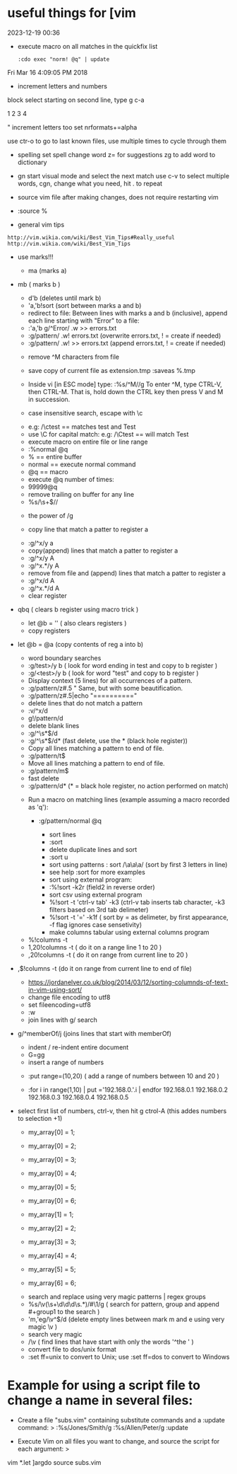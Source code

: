 # useful things for [vim

2023-12-19 00:36

- execute macro on all matches in the quickfix list

  `:cdo exec "norm! @q" | update`

Fri Mar 16 4:09:05 PM 2018

- increment letters and numbers

block select starting on second line, type g c-a

1
2
3
4

" increment letters too
set nrformats+=alpha

use ctr-o to go to last known files, use multiple times to cycle through them

- spelling
  set spell
  change word z= for suggestions
  zg to add word to dictionary

- gn
  start visual mode and select the next match
  use c-v to select multiple words, cgn, change what you need, hit . to repeat

- source vim file after making changes, does not require restarting vim

* :source %

- general vim tips

```
http://vim.wikia.com/wiki/Best_Vim_Tips#Really_useful
http://vim.wikia.com/wiki/Best_Vim_Tips
```

- use marks!!!

  - ma (marks a)

* mb ( marks b )

  - d'b (deletes until mark b)
  - 'a,'b!sort (sort between marks a and b)

  * redirect to file:
    Between lines with marks a and b (inclusive), append each line starting with "Error" to a file:

  - :'a,'b g/^Error/ .w >> errors.txt
  - :g/pattern/ .w! errors.txt (overwrite errors.txt, ! = create if needed)
  - :g/pattern/ .w! >> errors.txt (append errors.txt, ! = create if needed)

  * remove ^M characters from file

  * save copy of current file as extension.tmp
    :saveas %.tmp

  * Inside vi [in ESC mode] type: :%s/^M//g
    To enter ^M, type CTRL-V, then CTRL-M. That is, hold down the CTRL key then press V and M in succession.

  * case insensitive search, escape with \c

  - e.g: /\ctest == matches test and Test
  - use \C for capital match: e.g: /\Ctest == will match Test

  * execute macro on entire file or line range

  - :%normal @q
  - % == entire buffer
  - normal == execute normal command
  - @q == macro

  * execute @q number of times:

  - 99999@q

  * remove trailing on buffer for any line

  - %s/\s\+$//

  * the power of /g

  * copy line that match a patter to register a

  - :g/^x/y a

  * copy(append) lines that match a patter to register a

  - :g/^x/y A
  - :g/^x.\*/y A

  * remove from file and (append) lines that match a patter to register a

  - :g/^x/d A
  - :g/^x.\*/d A

  * clear register

* qbq ( clears b register using macro trick )

  - let @b = '' ( also clears registers )

  * copy registers

* let @b = @a (copy contents of reg a into b)

  - word boundary searches

  * :g/test\>/y b ( look for word ending in test and copy to b register )
  * :g/\<test\>/y b ( look for word "test" and copy to b register )

  - Display context (5 lines) for all occurrences of a pattern.

  * :g/pattern/z#.5
    " Same, but with some beautification.
  * :g/pattern/z#.5|echo "=========="

  - delete lines that do not match a pattern

  * :v/^x/d
  * g!/pattern/d

  - delete blank lines

  * :g/^\s\*$/d
  * :g/^\s\*$/d* (fast delete, use the * (black hole register))

  - Copy all lines matching a pattern to end of file.

  * :g/pattern/t$

  - Move all lines matching a pattern to end of file.

  * :g/pattern/m$

  - fast delete

  * :g/pattern/d* (* = black hole register, no action performed on match)

  - Run a macro on matching lines (example assuming a macro recorded as 'q'):

    - :g/pattern/normal @q

      - sort lines

      * :sort

      - delete duplicate lines and sort

      * :sort u

      - sort using patterns
        : sort /\a\a\a/ (sort by first 3 letters in line)

      * see help :sort for more examples

      - sort using external program:

      * :%!sort -k2r (field2 in reverse order)

      - sort csv using external program

      * %!sort -t 'ctrl-v tab' -k3 (ctrl-v tab inserts tab character, -k3 filters based on 3rd tab delimeter)
      * %!sort -t '=' -k1f ( sort by = as delimeter, by first appearance, -f flag ignores case sensetivity)

      - make columns tabular using external columns program

  * %!columns -t
  * 1,20!columns -t ( do it on a range line 1 to 20 )
  * ,20!columns -t ( do it on range from current line to 20 )

* ,$!columns -t (do it on range from current line to end of file)

  - https://jordanelver.co.uk/blog/2014/03/12/sorting-columnds-of-text-in-vim-using-sort/

  * change file encoding to utf8

  - set fileencoding=utf8
  - :w

  * join lines with g/ search

* g/^memberOf/j (joins lines that start with memberOf)

  - indent / re-indent entire document

  * G=gg

  - insert a range of numbers

  * :put range=(10,20) ( add a range of numbers between 10 and 20 )

  * :for i in range(1,10) | put ='192.168.0.'.i | endfor
    192.168.0.1
    192.168.0.2
    192.168.0.3
    192.168.0.4
    192.168.0.5

* select first list of numbers, ctrl-v, then hit g ctrol-A (this addes numbers to selection +1)

  - my_array[0] = 1;
  - my_array[0] = 2;
  - my_array[0] = 3;
  - my_array[0] = 4;
  - my_array[0] = 5;
  - my_array[0] = 6;

  - my_array[1] = 1;
  - my_array[2] = 2;
  - my_array[3] = 3;
  - my_array[4] = 4;
  - my_array[5] = 5;
  - my_array[6] = 6;

  * search and replace using very magic patterns | regex groups

  - %s/\v(\s+\d\d\d\s.\*)/#\1/g ( search for pattern, group and append
    #+group1 to the search )
  - 'm,'eg/\v^$/d (delete empty lines between mark m and e using very magic \v )

  * search very magic

  - /\v<the> ( find lines that have start with only the words '^the ' )

  * convert file to dos/unix format

  - :set ff=unix to convert to Unix; use :set ff=dos to convert to Windows

# Example for using a script file to change a name in several files:

- Create a file "subs.vim" containing substitute commands and a :update
  command: >
  :%s/Jones/Smith/g
  :%s/Allen/Peter/g
  :update

- Execute Vim on all files you want to change, and source the script for
  each argument: >

vim \*.let
]argdo source subs.vim
